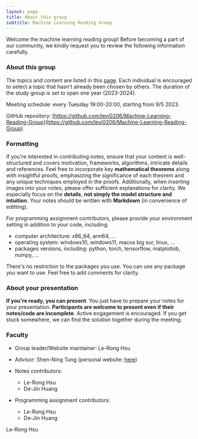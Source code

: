 ```yaml
---
layout: page
title: About this group
subtitle: Machine Learning Reading Group
---
```

Welcome the machine learning reading group! Before becoming a part of our community, we kindly request you to review the following information carefully.
### About this group
The topics and content are listed in this [page](https://levi0206.github.io/mlreadinggroup/resources/). Each individual is encouraged to select a topic that hasn't already been chosen by others. The duration of the study group is set to span one year (2023-2024).

Meeting schedule: every Tuesday 19:00-20:00, starting from 9/5 2023. 

GitHub repository: [https://github.com/levi0206/Machine-Learning-Reading-Group](https://github.com/levi0206/Machine-Learning-Reading-Group)

### Formatting
If you're interested in contributing notes, ensure that your content is well-structured and covers motivation, frameworks, algorithms, intricate details and references. Feel free to incorporate key **mathematical theorems** along with insightful proofs, emphasizing the significance of each theorem and any unique techniques employed in the proofs. Additionally, when inserting images into your notes, please offer sufficient explanations for clarity. We especially focus on the **details**, **not simply the model structure and intuition**. Your notes should be written with **Markdown** (in convenience of editting).

For programming assignment contributors, please provide your environment setting in addition to your code, including:
- computer architecture: x86_64, arm64, ...
- operating system: windows10, windows11, macos big sur, linux, ...
- packages versions, including: python, torch, tensorflow, matplotlob, numpy, ...

There's no restriction to the packages you use. You can use any package you want to use. Feel free to add comments for clarity. 

### About your presentation
**If you're ready, you can present**. You just have to prepare your notes for your presentation. **Participants are welcome to present even if their notes/code are incomplete**. Active engagement is encouraged. If you get stuck somewhere, we can find the solution together during the meeting. 

### Faculty
- Group leader/Website maintainer: Le-Rong Hsu
- Advisor: Shen-Ning Tung (personal website: [here](https://sites.google.com/view/sntung/homepage?authuser=0))
- Notes contributors:
  - Le-Rong Hsu 
  - De-Jin Huang 

- Programming assignment contributors:
  - Le-Rong Hsu
  - De-Jin Huang 



Le-Rong Hsu
